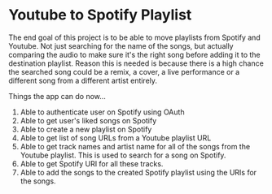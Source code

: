 # Youtube to Spotify Playlist
The end goal of this project is to be able to move playlists from Spotify and Youtube. Not just searching for the name of the songs, but actually comparing the audio to make sure it's the right song before adding it to the destination playlist. Reason this is needed is because there is a high chance the searched song could be a remix, a cover, a live performance or  a different song from a different artist entirely. 

Things the app can do now...
1. Able to authenticate user on Spotify using OAuth
2. Able to get user's liked songs on Spotify 
3. Able to create a new playlist on Spotify
4. Able to get list of song URLs from a Youtube playlist URL
5. Able to get track names and artist name for all of the songs from the Youtube playlist. This is used to search for a song on Spotify.
6. Able to get Spotify URI for all these tracks. 
7. Able to add the songs to the created Spotify playlist using the URIs for the songs.
